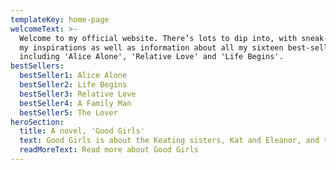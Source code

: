 ```yaml
---
templateKey: home-page
welcomeText: >-
  Welcome to my official website. There’s lots to dip into, with sneak-peeks at
  my inspirations as well as information about all my sixteen best-sellers,
  including 'Alice Alone', 'Relative Love' and 'Life Begins'.
bestSellers:
  bestSeller1: Alice Alone
  bestSeller2: Life Begins
  bestSeller3: Relative Love
  bestSeller4: A Family Man
  bestSeller5: The Lover
heroSection:
  title: A novel, 'Good Girls'
  text: Good Girls is about the Keating sisters, Kat and Eleanor, and the turns their lives take after a childhood fraught with difficulties and adolescent rivalries.  It is a coming-of-age story, a mystery and a tear-jerker. But most of all it’s a reminder of whom to keep close and whom to trust with your darkest secrets.
  readMoreText: Read more about Good Girls
---
```

